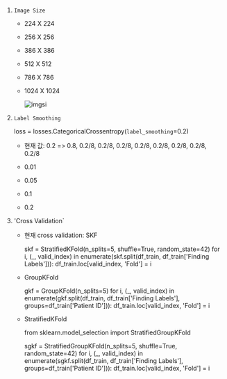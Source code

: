 1. `Image Size`

   - 224 X 224
   - 256 X 256
   - 386 X 386
   - 512 X 512
   - 786 X 786
   - 1024 X 1024
  
     ![imgsi](https://github.com/user-attachments/assets/935a9d6f-66a6-41e4-9787-a19c67e02dbd)

2. `Label Smoothing`
   
    loss = losses.CategoricalCrossentropy(`label_smoothing`=0.2)
    
    - 현재 값: 0.2
      => 0.8, 0.2/8, 0.2/8, 0.2/8, 0.2/8, 0.2/8, 0.2/8, 0.2/8, 0.2/8

     - 0.01
     - 0.05
     - 0.1
     - 0.2

3. 'Cross Validation`
     - 현재 cross validation: SKF
       
        skf = StratifiedKFold(n_splits=5, shuffle=True, random_state=42)
        for i, (_, valid_index) in enumerate(skf.split(df_train, df_train['Finding Labels'])):
           df_train.loc[valid_index, 'Fold'] = i

      - GroupKFold
        
         gkf = GroupKFold(n_splits=5)
         for i, (_, valid_index) in enumerate(gkf.split(df_train, df_train['Finding Labels'], groups=df_train['Patient ID'])):
            df_train.loc[valid_index, 'Fold'] = i

      - StratifiedKFold
   
          from sklearn.model_selection import StratifiedGroupKFold    

          sgkf = StratifiedGroupKFold(n_splits=5, shuffle=True, random_state=42)
          for i, (_, valid_index) in enumerate(sgkf.split(df_train, df_train['Finding Labels'], groups=df_train['Patient ID'])):
             df_train.loc[valid_index, 'Fold'] = i

   
